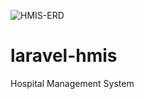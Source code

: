![HMIS-ERD](https://github.com/mwenyoa/laravel-hmis/assets/28694196/c3ef5b31-a039-4a19-845f-4339e0516143)
# laravel-hmis
Hospital Management System
